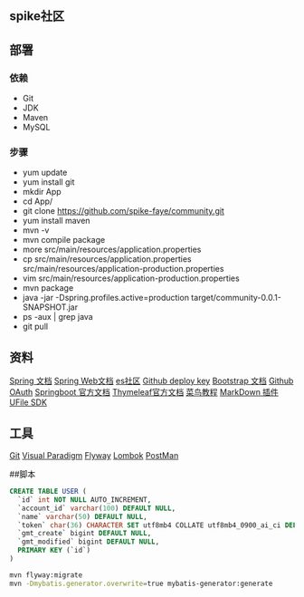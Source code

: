 ## spike社区

## 部署
### 依赖
- Git
- JDK
- Maven
- MySQL
### 步骤
- yum update
- yum install git
- mkdir App
- cd App/
- git clone https://github.com/spike-faye/community.git
- yum install maven
- mvn -v
- mvn compile package
- more src/main/resources/application.properties
- cp src/main/resources/application.properties src/main/resources/application-production.properties
- vim src/main/resources/application-production.properties
- mvn package
- java -jar -Dspring.profiles.active=production target/community-0.0.1-SNAPSHOT.jar
- ps -aux | grep java
- git pull

## 资料
[Spring 文档](https://spring.io/guides/)
[Spring Web文档](https://spring.io/guides/gs/serving-web-content/)
[es社区](https://elasticsearch.cn/explore)
[Github deploy key](https://developer.github.com/v3/guides/managing-deploy-keys/#deploy-keys)
[Bootstrap 文档](https://v3.bootstrap.com/getting-started/)
[Github OAuth](https://developer.github.com/apps/building-oauth-apps/creating-an-oauth-app/)
[Springboot 官方文档](https://docs.spring.io/spring-boot/docs/2.1.6.RELEASE/reference/html/)
[Thymeleaf官方文档](https://www.thymeleaf.org/doc/tutorials/3.0/usingthymeleaf.pdf)
[菜鸟教程](https://www.runoob.com/mysql/mysql-insert-query.html)
[MarkDown 插件](https://pandao.github.io/editor.md/)
[UFile SDK](https://github.com/ucloud/ufile-sdk-java)

## 工具
[Git](https://git-scm.com/download)
[Visual Paradigm](https://www.visual-paradigm.com)
[Flyway](https://flywaydb.org/)
[Lombok](https://www.projectlombok.org/)
[PostMan](https://www.getpostman.com/)


##脚本
```sql
CREATE TABLE USER (
  `id` int NOT NULL AUTO_INCREMENT,
  `account_id` varchar(100) DEFAULT NULL,
  `name` varchar(50) DEFAULT NULL,
  `token` char(36) CHARACTER SET utf8mb4 COLLATE utf8mb4_0900_ai_ci DEFAULT NULL,
  `gmt_create` bigint DEFAULT NULL,
  `gmt_modified` bigint DEFAULT NULL,
  PRIMARY KEY (`id`)
)
```
```bash
mvn flyway:migrate
mvn -Dmybatis.generator.overwrite=true mybatis-generator:generate
```